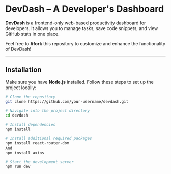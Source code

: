 # DevDash – A Developer's Dashboard

**DevDash** is a frontend-only web-based productivity dashboard for developers. It allows you to manage tasks, save code snippets, and view GitHub stats in one place.

Feel free to **#fork** this repository to customize and enhance the functionality of DevDash!

---

## Installation

Make sure you have **Node.js** installed. Follow these steps to set up the project locally:

```bash
# Clone the repository
git clone https://github.com/your-username/devdash.git

# Navigate into the project directory
cd devdash

# Install dependencies
npm install

# Install additional required packages
npm install react-router-dom
And
npm install axios

# Start the development server
npm run dev
